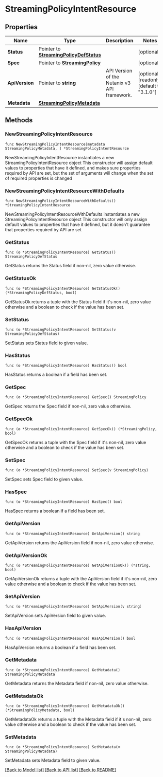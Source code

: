 # StreamingPolicyIntentResource

## Properties

Name | Type | Description | Notes
------------ | ------------- | ------------- | -------------
**Status** | Pointer to [**StreamingPolicyDefStatus**](StreamingPolicyDefStatus.md) |  | [optional] 
**Spec** | Pointer to [**StreamingPolicy**](StreamingPolicy.md) |  | [optional] 
**ApiVersion** | Pointer to **string** | API Version of the Nutanix v3 API framework. | [optional] [readonly] [default to "3.1.0"]
**Metadata** | [**StreamingPolicyMetadata**](StreamingPolicyMetadata.md) |  | 

## Methods

### NewStreamingPolicyIntentResource

`func NewStreamingPolicyIntentResource(metadata StreamingPolicyMetadata, ) *StreamingPolicyIntentResource`

NewStreamingPolicyIntentResource instantiates a new StreamingPolicyIntentResource object
This constructor will assign default values to properties that have it defined,
and makes sure properties required by API are set, but the set of arguments
will change when the set of required properties is changed

### NewStreamingPolicyIntentResourceWithDefaults

`func NewStreamingPolicyIntentResourceWithDefaults() *StreamingPolicyIntentResource`

NewStreamingPolicyIntentResourceWithDefaults instantiates a new StreamingPolicyIntentResource object
This constructor will only assign default values to properties that have it defined,
but it doesn't guarantee that properties required by API are set

### GetStatus

`func (o *StreamingPolicyIntentResource) GetStatus() StreamingPolicyDefStatus`

GetStatus returns the Status field if non-nil, zero value otherwise.

### GetStatusOk

`func (o *StreamingPolicyIntentResource) GetStatusOk() (*StreamingPolicyDefStatus, bool)`

GetStatusOk returns a tuple with the Status field if it's non-nil, zero value otherwise
and a boolean to check if the value has been set.

### SetStatus

`func (o *StreamingPolicyIntentResource) SetStatus(v StreamingPolicyDefStatus)`

SetStatus sets Status field to given value.

### HasStatus

`func (o *StreamingPolicyIntentResource) HasStatus() bool`

HasStatus returns a boolean if a field has been set.

### GetSpec

`func (o *StreamingPolicyIntentResource) GetSpec() StreamingPolicy`

GetSpec returns the Spec field if non-nil, zero value otherwise.

### GetSpecOk

`func (o *StreamingPolicyIntentResource) GetSpecOk() (*StreamingPolicy, bool)`

GetSpecOk returns a tuple with the Spec field if it's non-nil, zero value otherwise
and a boolean to check if the value has been set.

### SetSpec

`func (o *StreamingPolicyIntentResource) SetSpec(v StreamingPolicy)`

SetSpec sets Spec field to given value.

### HasSpec

`func (o *StreamingPolicyIntentResource) HasSpec() bool`

HasSpec returns a boolean if a field has been set.

### GetApiVersion

`func (o *StreamingPolicyIntentResource) GetApiVersion() string`

GetApiVersion returns the ApiVersion field if non-nil, zero value otherwise.

### GetApiVersionOk

`func (o *StreamingPolicyIntentResource) GetApiVersionOk() (*string, bool)`

GetApiVersionOk returns a tuple with the ApiVersion field if it's non-nil, zero value otherwise
and a boolean to check if the value has been set.

### SetApiVersion

`func (o *StreamingPolicyIntentResource) SetApiVersion(v string)`

SetApiVersion sets ApiVersion field to given value.

### HasApiVersion

`func (o *StreamingPolicyIntentResource) HasApiVersion() bool`

HasApiVersion returns a boolean if a field has been set.

### GetMetadata

`func (o *StreamingPolicyIntentResource) GetMetadata() StreamingPolicyMetadata`

GetMetadata returns the Metadata field if non-nil, zero value otherwise.

### GetMetadataOk

`func (o *StreamingPolicyIntentResource) GetMetadataOk() (*StreamingPolicyMetadata, bool)`

GetMetadataOk returns a tuple with the Metadata field if it's non-nil, zero value otherwise
and a boolean to check if the value has been set.

### SetMetadata

`func (o *StreamingPolicyIntentResource) SetMetadata(v StreamingPolicyMetadata)`

SetMetadata sets Metadata field to given value.



[[Back to Model list]](../README.md#documentation-for-models) [[Back to API list]](../README.md#documentation-for-api-endpoints) [[Back to README]](../README.md)


